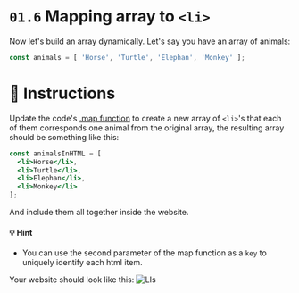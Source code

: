 # `01.6` Mapping array to `<li>`

Now let's build an array dynamically. Let's say you have an array of animals:

```js
const animals = [ 'Horse', 'Turtle', 'Elephan', 'Monkey' ];
```

# :speech_balloon: Instructions

Update the code's [.map function](https://medium.com/poka-techblog/simplify-your-javascript-use-map-reduce-and-filter-bd02c593cc2d) to create a new array of `<li>`'s that each of them corresponds one animal from the original array, the resulting array should be something like this:

```jsx
const animalsInHTML = [
  <li>Horse</li>,
  <li>Turtle</li>,
  <li>Elephan</li>,
  <li>Monkey</li>
];
```

And include them all together inside the website.

#### :bulb: Hint

- You can use the second parameter of the map function as a `key` to uniquely identify each html item.

Your website should look like this: ![LIs](/asset/lis.png)